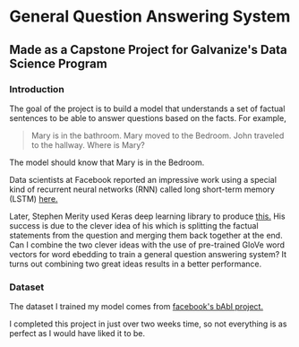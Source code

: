 # General Question Answering System
## Made as a Capstone Project for Galvanize's Data Science Program

### Introduction
The goal of the project is to build a model that understands a set of factual sentences to be able to answer questions based on the facts. For example, 
> Mary is in the bathroom. Mary moved to the Bedroom. John traveled to the hallway.
> Where is Mary?

The model should know that Mary is in the Bedroom.

Data scientists at Facebook reported an impressive work using a special kind of recurrent neural networks (RNN) called long short-term memory (LSTM) [here.](http://arxiv.org/pdf/1502.05698v6.pdf)

Later, Stephen Merity used Keras deep learning library to produce [this.](http://smerity.com/articles/2015/keras_qa.html) His success is due to the clever idea of his which is splitting the factual statements from the question and merging them back together at the end. Can I combine the two clever ideas with the use of pre-trained GloVe word vectors for word ebedding to train a general question answering system? It turns out combining two great ideas results in a better performance.

### Dataset
The dataset I trained my model comes from [facebook's bAbI project.](https://research.facebook.com/researchers/1543934539189348)

I completed this project in just over two weeks time, so not everything is as perfect as I would have liked it to be.